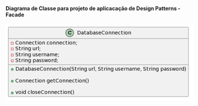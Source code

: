 <h4>Diagrama de Classe para projeto de aplicacação de Design Patterns - Facade</h4>

![alt text](https://github.com/Jennyads/Bertoti/blob/main/Engenharia%20de%20Software%20III/Imagens/diagrama_classe_facade.png)
